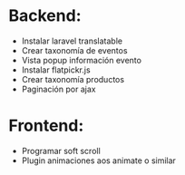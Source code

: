 # Backend:
- Instalar laravel translatable
- Crear taxonomía de eventos
- Vista popup información evento
- Instalar flatpickr.js
- Crear taxonomía productos
- Paginación por ajax

# Frontend:
- Programar soft scroll
- Plugin animaciones aos animate o similar
